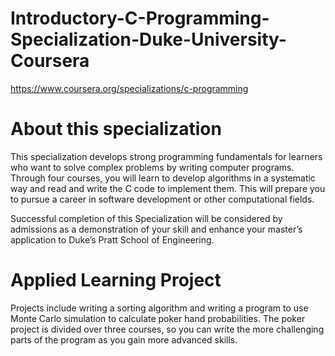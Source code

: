 # Introductory-C-Programming-Specialization-Duke-University-Coursera

https://www.coursera.org/specializations/c-programming

# About this specialization

This specialization develops strong programming fundamentals for learners who want to solve complex problems by writing computer programs. Through four courses, you will learn to develop algorithms in a systematic way and read and write the C code to implement them. This will prepare you to pursue a career in software development or other computational fields.

Successful completion of this Specialization will be considered by admissions as a demonstration of your skill and enhance your master’s application to Duke’s Pratt School of Engineering.

# Applied Learning Project

Projects include writing a sorting algorithm and writing a program to use Monte Carlo simulation to calculate poker hand probabilities. The poker project is divided over three courses, so you can write the more challenging parts of the program as you gain more advanced skills.

